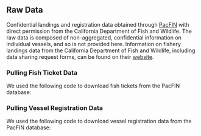 ## Raw Data

Confidential landings and registration data obtained through [PacFIN](http://pacfin.psmfc.org/) with direct permission from the California Department of Fish and Wildlife. The raw data is composed of non-aggregated, confidential information on individual vessels, and so is not provided here. Information on fishery landings data from the California Department of Fish and Wildlife, including data sharing request forms, can be found on their [website](https://wildlife.ca.gov/Conservation/Marine/MFSU#48329363-overview--background).


### Pulling Fish Ticket Data

We used the following code to download fish tickets from the PacFIN database: 



### Pulling Vessel Registration Data

We used the following code to download vessel registration data from the PacFIN database: 

